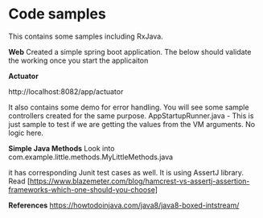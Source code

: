 # Code samples


This contains some samples including RxJava.

**Web**
Created a simple spring boot application. The below should validate the working once you start the applicaiton

**Actuator**

http://localhost:8082/app/actuator

It also contains some demo for error handling. You will see some sample controllers created for the same purpose.
AppStartupRunner.java - This is just sample to test if we are getting the values from the VM arguments. No logic here.

**Simple Java Methods**
Look into com.example.little.methods.MyLittleMethods.java

it has corresponding Junit test cases as well. It is using AssertJ library. Read [https://www.blazemeter.com/blog/hamcrest-vs-assertj-assertion-frameworks-which-one-should-you-choose]

 **References** 
 https://howtodoinjava.com/java8/java8-boxed-intstream/ 
